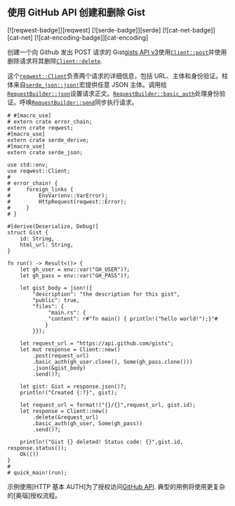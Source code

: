 ## 使用 GitHub API 创建和删除 Gist

[![reqwest-badge]][reqwest] [![serde-badge]][serde] [![cat-net-badge]][cat-net] [![cat-encoding-badge]][cat-encoding]

创建一个向 Github 发出 POST 请求的 Gist[gists API v3](https://developer.github.com/v3/gists/)使用[`Client::post`]并使用删除请求将其删除[`Client::delete`].

这个[`reqwest::Client`]负责两个请求的详细信息，包括 URL、主体和身份验证。柱体来自[`serde_json::json!`]宏提供任意 JSON 主体。调用给[`RequestBuilder::json`]设置请求正文。[`RequestBuilder::basic_auth`]处理身份验证。呼唤[`RequestBuilder::send`]同步执行请求。

```rust,no_run
# #[macro_use]
# extern crate error_chain;
extern crate reqwest;
#[macro_use]
extern crate serde_derive;
#[macro_use]
extern crate serde_json;

use std::env;
use reqwest::Client;
#
# error_chain! {
#     foreign_links {
#         EnvVar(env::VarError);
#         HttpRequest(reqwest::Error);
#     }
# }

#[derive(Deserialize, Debug)]
struct Gist {
    id: String,
    html_url: String,
}

fn run() -> Result<()> {
    let gh_user = env::var("GH_USER")?;
    let gh_pass = env::var("GH_PASS")?;

    let gist_body = json!({
        "description": "the description for this gist",
        "public": true,
        "files": {
             "main.rs": {
             "content": r#"fn main() { println!("hello world!");}"#
            }
        }});

    let request_url = "https://api.github.com/gists";
    let mut response = Client::new()
        .post(request_url)
        .basic_auth(gh_user.clone(), Some(gh_pass.clone()))
        .json(&gist_body)
        .send()?;

    let gist: Gist = response.json()?;
    println!("Created {:?}", gist);

    let request_url = format!("{}/{}",request_url, gist.id);
    let response = Client::new()
        .delete(&request_url)
        .basic_auth(gh_user, Some(gh_pass))
        .send()?;

    println!("Gist {} deleted! Status code: {}",gist.id, response.status());
    Ok(())
}
#
# quick_main!(run);
```

示例使用[HTTP 基本 AUTH]为了授权访问[GitHub API]. 典型的用例将使用更复杂的[奥瑙]授权流程。

[`client::delete`]: https://docs.rs/reqwest/*/reqwest/struct.Client.html#method.delete
[`client::post`]: https://docs.rs/reqwest/*/reqwest/struct.Client.html#method.post
[`requestbuilder::basic_auth`]: https://docs.rs/reqwest/*/reqwest/struct.RequestBuilder.html#method.basic_auth
[`requestbuilder::json`]: https://docs.rs/reqwest/*/reqwest/struct.RequestBuilder.html#method.json
[`requestbuilder::send`]: https://docs.rs/reqwest/*/reqwest/struct.RequestBuilder.html#method.send
[`reqwest::client`]: https://docs.rs/reqwest/*/reqwest/struct.Client.html
[`serde_json::json!`]: https://docs.rs/serde_json/*/serde_json/macro.json.html
[github api]: https://developer.github.com/v3/auth/
[http basic auth]: https://tools.ietf.org/html/rfc2617
[oauth]: https://oauth.net/getting-started/
